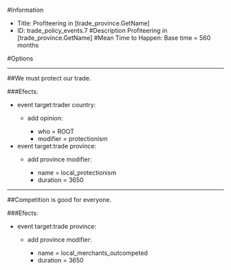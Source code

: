 #Information
 - Title: Profiteering in [trade_province.GetName]
 - ID: trade_policy_events.7
#Description
Profiteering in [trade_province.GetName]
#Mean Time to Happen:
Base time = 560 months

#Options

___
##We must protect our trade.

###Efects:<ul><li>event target:trader country:</li><ul><li>add opinion:</li><ul><li>who = ROOT</li><li>modifier = protectionism</li></ul></ul><li>event target:trade province:</li><ul><li>add province modifier:</li><ul><li>name = local_protectionism</li><li>duration = 3650</li></ul></ul></ul>

___
##Competition is good for everyone.

###Efects:<ul><li>event target:trade province:</li><ul><li>add province modifier:</li><ul><li>name = local_merchants_outcompeted</li><li>duration = 3650</li></ul></ul></ul>
